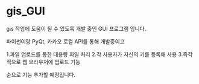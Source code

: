 # gis_GUI
gis 작업에 도움이 될 수 있도록 개발 중인 GUI 프로그램 입니다.

파이썬이랑 PyQt, 카카오 로컬 API를 통해 개발중이고

1.파일 업로드를 통한 대용량 파일 처리
2.각 사용자가 자신의 키를 등록해 사용
3.즉각적으로 웹 브라우저에 업로드 기능

순으로 기능 추가할 예정입니다.
